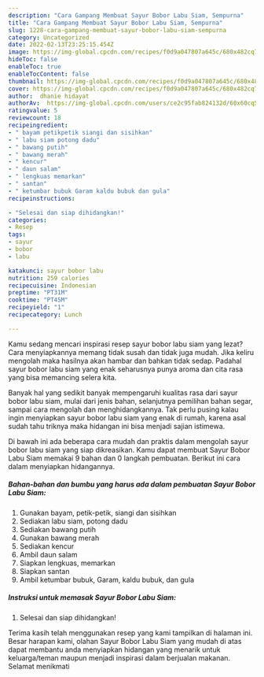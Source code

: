 ```yaml
---
description: "Cara Gampang Membuat Sayur Bobor Labu Siam, Sempurna"
title: "Cara Gampang Membuat Sayur Bobor Labu Siam, Sempurna"
slug: 1228-cara-gampang-membuat-sayur-bobor-labu-siam-sempurna
category: Uncategorized
date: 2022-02-13T23:25:15.454Z
image: https://img-global.cpcdn.com/recipes/f0d9a047807a645c/680x482cq70/sayur-bobor-labu-siam-foto-resep-utama.jpg
hideToc: false
enableToc: true
enableTocContent: false
thumbnail: https://img-global.cpcdn.com/recipes/f0d9a047807a645c/680x482cq70/sayur-bobor-labu-siam-foto-resep-utama.jpg
cover: https://img-global.cpcdn.com/recipes/f0d9a047807a645c/680x482cq70/sayur-bobor-labu-siam-foto-resep-utama.jpg
author:  dhanie hidayat
authorAv:  https://img-global.cpcdn.com/users/ce2c95fab824132d/60x60cq50/avatar.jpg
ratingvalue: 5
reviewcount: 18
recipeingredient:
- " bayam petikpetik siangi dan sisihkan"
- " labu siam potong dadu"
- " bawang putih"
- " bawang merah"
- " kencur"
- " daun salam"
- " lengkuas memarkan"
- " santan"
- " ketumbar bubuk Garam kaldu bubuk dan gula"
recipeinstructions:

- "Selesai dan siap dihidangkan!"
categories:
- Resep
tags:
- sayur
- bobor
- labu

katakunci: sayur bobor labu 
nutrition: 259 calories
recipecuisine: Indonesian
preptime: "PT31M"
cooktime: "PT45M"
recipeyield: "1"
recipecategory: Lunch

---
```



Kamu sedang mencari inspirasi resep sayur bobor labu siam yang lezat? Cara menyiapkannya memang tidak susah dan tidak juga mudah. Jika keliru mengolah maka hasilnya akan hambar dan bahkan tidak sedap. Padahal sayur bobor labu siam yang enak seharusnya punya aroma dan cita rasa yang bisa memancing selera kita.


Banyak hal yang sedikit banyak mempengaruhi kualitas rasa dari sayur bobor labu siam, mulai dari jenis bahan, selanjutnya pemilihan bahan segar, sampai cara mengolah dan menghidangkannya. Tak perlu pusing kalau ingin menyiapkan sayur bobor labu siam yang enak di rumah, karena asal sudah tahu triknya maka hidangan ini bisa menjadi sajian istimewa.




Di bawah ini ada beberapa cara mudah dan praktis dalam mengolah sayur bobor labu siam yang siap dikreasikan. Kamu dapat membuat Sayur Bobor Labu Siam memakai 9 bahan dan 0 langkah pembuatan. Berikut ini cara dalam menyiapkan hidangannya.

<!--inarticleads1-->

##### Bahan-bahan dan bumbu yang harus ada dalam pembuatan Sayur Bobor Labu Siam:

1. Gunakan  bayam, petik-petik, siangi dan sisihkan
1. Sediakan  labu siam, potong dadu
1. Sediakan  bawang putih
1. Gunakan  bawang merah
1. Sediakan  kencur
1. Ambil  daun salam
1. Siapkan  lengkuas, memarkan
1. Siapkan  santan
1. Ambil  ketumbar bubuk, Garam, kaldu bubuk, dan gula




<!--inarticleads2-->

##### Instruksi untuk memasak Sayur Bobor Labu Siam:


1. Selesai dan siap dihidangkan!



Terima kasih telah menggunakan resep yang kami tampilkan di halaman ini. Besar harapan kami, olahan Sayur Bobor Labu Siam yang mudah di atas dapat membantu anda menyiapkan hidangan yang menarik untuk keluarga/teman maupun menjadi inspirasi dalam berjualan makanan. Selamat menikmati
